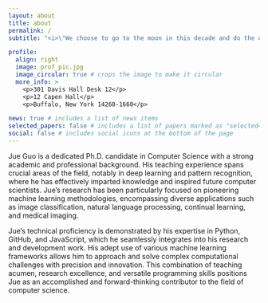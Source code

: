 ```yaml
---
layout: about
title: about
permalink: /
subtitle: "<i>\"We choose to go to the moon in this decade and do the other things, not because they are easy, but because they are hard.\"</i> – John F. Kennedy"

profile:
  align: right
  image: prof_pic.jpg
  image_circular: true # crops the image to make it circular
  more_info: >
    <p>301 Davis Hall Desk 12</p>
    <p>12 Capen Hall</p>
    <p>Buffalo, New York 14260-1660</p>

news: true # includes a list of news items
selected_papers: false # includes a list of papers marked as "selected={true}"
social: false # includes social icons at the bottom of the page
---
```


Jue Guo is a dedicated Ph.D. candidate in Computer Science with a strong academic and professional background. His teaching experience spans crucial areas of the field, notably in deep learning and pattern recognition, where he has effectively imparted knowledge and inspired future computer scientists. Jue’s research has been particularly focused on pioneering machine learning methodologies, encompassing diverse applications such as image classification, natural language processing, continual learning, and medical imaging.

Jue’s technical proficiency is demonstrated by his expertise in Python, GitHub, and JavaScript, which he seamlessly integrates into his research and development work. His adept use of various machine learning frameworks allows him to approach and solve complex computational challenges with precision and innovation. This combination of teaching acumen, research excellence, and versatile programming skills positions Jue as an accomplished and forward-thinking contributor to the field of computer science.
